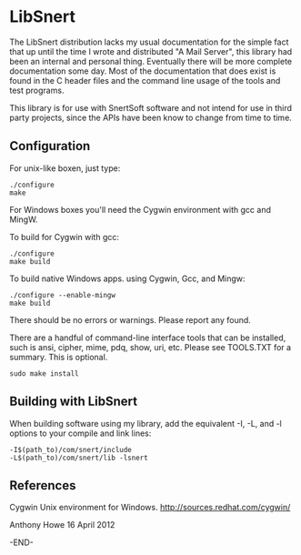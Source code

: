 LibSnert
========

The LibSnert distribution lacks my usual documentation for the simple
fact that up until the time I wrote and distributed "A Mail Server",
this library had been an internal and personal thing. Eventually there
will be more complete documentation some day. Most of the documentation
that does exist is found in the C header files and the command line
usage of the tools and test programs.

This library is for use with SnertSoft software and not intend for use
in third party projects, since the APIs have been know to change from
time to time.


Configuration
-------------

For unix-like boxen, just type:

	./configure
	make
	
For Windows boxes you'll need the Cygwin environment with gcc and MingW.

To build for Cygwin with gcc: 

	./configure
	make build

To build native Windows apps. using Cygwin, Gcc, and Mingw: 

	./configure --enable-mingw
	make build

There should be no errors or warnings.  Please report any found.

There are a handful of command-line interface tools that can be installed,
such is ansi, cipher, mime, pdq, show, uri, etc. Please see TOOLS.TXT for 
a summary. This is optional.

	sudo make install


Building with LibSnert
----------------------

When building software using my library, add the equivalent -I, -L, and -l
options to your compile and link lines:

	-I$(path_to)/com/snert/include
	-L$(path_to)/com/snert/lib -lsnert


References
----------

Cygwin Unix environment for Windows.
	http://sources.redhat.com/cygwin/


Anthony Howe
16 April 2012


-END-
